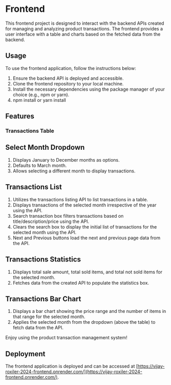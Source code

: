 # Frontend

This frontend project is designed to interact with the backend APIs created for managing and analyzing product transactions. The frontend provides a user interface with a table and charts based on the fetched data from the backend.

## Usage

To use the frontend application, follow the instructions below:

1. Ensure the backend API is deployed and accessible.
2. Clone the frontend repository to your local machine.
3. Install the necessary dependencies using the package manager of your choice (e.g., npm or yarn).
4. npm install or yarn install

## Features

### Transactions Table

## Select Month Dropdown
1. Displays January to December months as options.
2. Defaults to March month.
3. Allows selecting a different month to display transactions.
## Transactions List
1. Utilizes the transactions listing API to list transactions in a table.
2. Displays transactions of the selected month irrespective of the year using the API.
3. Search transaction box filters transactions based on title/description/price using the API.
4. Clears the search box to display the initial list of transactions for the selected month using the API.
5. Next and Previous buttons load the next and previous page data from the API.
## Transactions Statistics
1. Displays total sale amount, total sold items, and total not sold items for the selected month.
2. Fetches data from the created API to populate the statistics box.
## Transactions Bar Chart
1. Displays a bar chart showing the price range and the number of items in that range for the selected month.
2. Applies the selected month from the dropdown (above the table) to fetch data from the API.

Enjoy using the product transaction management system!

## Deployment
The frontend application is deployed and can be accessed at [https://vijay-roxiler-2024-frontend.onrender.com/](https://vijay-roxiler-2024-frontend.onrender.com/).

